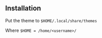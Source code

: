 ## Installation
Put the theme to ```$HOME/.local/share/themes```

Where ```$HOME = /home/<username>/```
